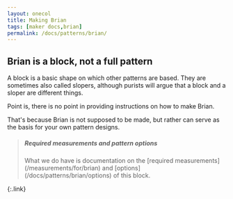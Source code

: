 ```yaml
---
layout: onecol
title: Making Brian
tags: [maker docs,brian]
permalink: /docs/patterns/brian/
---
```

## Brian is a block, not a full pattern

A block is a basic shape on which other patterns are based.
They are sometimes also called slopers, although purists will argue that a block and a sloper are different things.

Point is, there is no point in providing instructions on how to make Brian.

That's because Brian is not supposed to be made, but rather can serve as the basis for your own pattern designs.


> <h5>Required measurements and pattern options</h5>
> What we do have is documentation on the [required measurements](/measurements/for/brian) and [options](/docs/patterns/brian/options) of this block.
{:.link}
